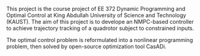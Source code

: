 This project is the course project of EE 372 Dynamic Programming and Optimal Control at King Abdullah University of Science and Technology (KAUST). 
The aim of this project is to develope an NMPC-based controller to achieve trajectory tracking of a quadrotor subject to constrained inputs.

The optimal control problem is reformulated into a nonlinear programming problem, then solved by
open-source optimization tool CasADi.
